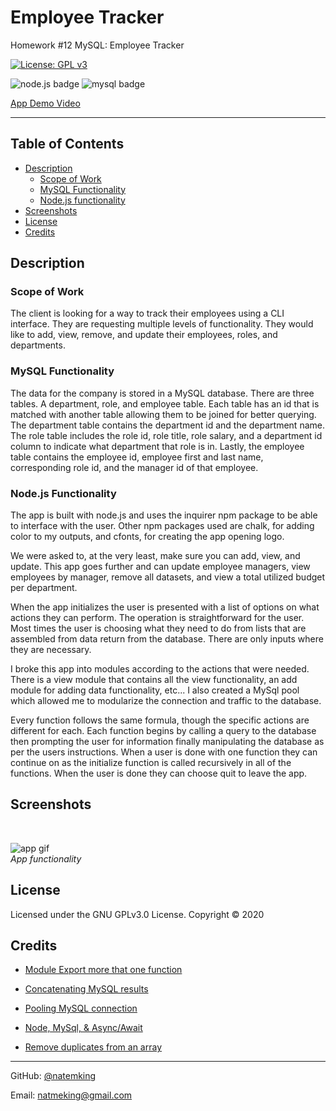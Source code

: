 # Employee Tracker
Homework #12 MySQL: Employee Tracker

[![License: GPL v3](https://img.shields.io/badge/License-GPLv3-blue.svg)](https://github.com/Seannzeribe/Module-12-Employee-Tracker/blob/main/LICENSE)

![node.js badge](https://img.shields.io/badge/node.js%20-%2343853D.svg?&style=for-the-badge&logo=node.js&logoColor=white)
![mysql badge](https://img.shields.io/badge/mysql-%2300f.svg?&style=for-the-badge&logo=mysql&logoColor=white)

[App Demo Video](https://drive.google.com/file/d/1JA8L7QXGOGGZPGqpOGg7BqK7WFFJ0KPB/view?authuser=2)

---
## Table of Contents
 * [Description](#description)
    + [Scope of Work](#scope-of-work)
    + [MySQL Functionality](#mysql-functionality)
    + [Node.js functionality](#nodejs-functionality)
  * [Screenshots](#screenshots)
  * [License](#license)
  * [Credits](#credits)

## Description

### Scope of Work
The client is looking for a way to track their employees using a CLI interface. They are requesting multiple levels of functionality. They would like to add, view, remove, and update their employees, roles, and departments. 

### MySQL Functionality
The data for the company is stored in a MySQL database. There are three tables. A department, role, and employee table. Each table has an id that is matched with another table allowing them to be joined for better querying. The department table contains the department id and the department name. The role table includes the role id, role title, role salary, and a department id column to indicate what department that role is in. Lastly, the employee table contains the employee id, employee first and last name, corresponding role id, and the manager id of that employee.

### Node.js Functionality
The app is built with node.js and uses the inquirer npm package to be able to interface with the user. Other npm packages used are chalk, for adding color to my outputs, and cfonts, for creating the app opening logo. 

We were asked to, at the very least, make sure you can add, view, and update. This app goes further and can update employee managers, view employees by manager, remove all datasets, and view a total utilized budget per department. 

When the app initializes the user is presented with a list of options on what actions they can perform. The operation is straightforward for the user. Most times the user is choosing what they need to do from lists that are assembled from data return from the database. There are only inputs where they are necessary. 

I broke this app into modules according to the actions that were needed. There is a view module that contains all the view functionality, an add module for adding data functionality, etc... I also created a MySql pool which allowed me to modularize the connection and traffic to the database.

Every function follows the same formula, though the specific actions are different for each. Each function begins by calling a query to the database then prompting the user for information finally manipulating the database as per the users instructions. When a user is done with one function they can continue on as the initialize function is called recursively in all of the functions. When the user is done they can choose quit to leave the app.


## Screenshots

<summary><strong></strong></summary>
<br>


![app gif](app/assets/images/screenshots/employee_tracker.gif?raw=true)
<br>
_App functionality_
<br>

## License
Licensed under the GNU GPLv3.0 License. Copyright © 2020

## Credits

* [Module Export more that one function](https://stackoverflow.com/questions/16631064/declare-multiple-module-exports-in-node-js/50692464)

* [Concatenating MySQL results](https://stackoverflow.com/questions/4494775/mysql-concat-function)

* [Pooling MySQL connection](https://stackoverflow.com/questions/18496540/node-js-mysql-connection-pooling)

* [Node, MySql, & Async/Await](https://codeburst.io/node-js-mysql-and-async-await-6fb25b01b628) 

* [Remove duplicates from an array](https://www.javascripttutorial.net/array/javascript-remove-duplicates-from-array/)

---

GitHub: [@natemking](https://github.com/Seannzeribe/Module-12-Employee-Tracker/)

Email: [natmeking@gmail.com](mailto:snzeribe16@gmail.com)
